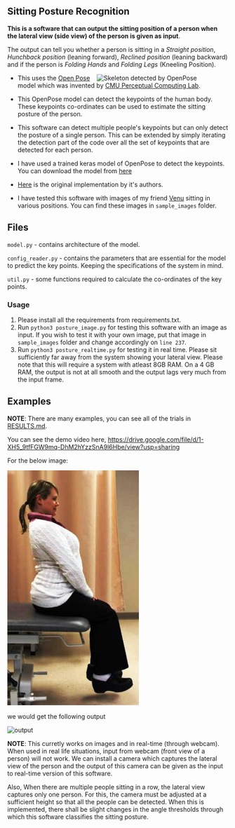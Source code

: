 ## Sitting Posture Recognition

**This is a software that can output the sitting position of a person when the lateral view (side view) of the person is given as input**. 

The output can tell you whether a person is sitting in a *Straight position*, *Hunchback position* (leaning forward), *Reclined position* (leaning backward) and if the person is *Folding Hands* and *Folding Legs* (Kneeling Position).

<img src="https://cdn-images-1.medium.com/max/600/1*oVTetBH6worv5grwvSFkxw.png" alt="Skeleton detected by OpenPose" width="300" align="right"/>

- This uses the [Open Pose](https://github.com/CMU-Perceptual-Computing-Lab/openpose) model which was invented by [CMU Perceptual Computing Lab](https://github.com/CMU-Perceptual-Computing-Lab/). 
- This OpenPose model can detect the keypoints of the human body. These keypoints co-ordinates can be used to estimate the sitting posture of the person.

- This software can detect multiple people's keypoints but can only detect the posture of a single person. This can be extended  by simply iterating the detection part of the code over all the set of keypoints that are detected for each person.
- I have used a trained keras model of OpenPose to detect the keypoints. You can download the model from [here](https://www.dropbox.com/s/llpxd14is7gyj0z/model.h5)

- [Here](https://github.com/ZheC/Realtime_Multi-Person_Pose_Estimation) is the original implementation by it's authors.
 
- I have tested this software with images of my friend [Venu](https://github.com/vchrombie) sitting in various positions. You can find these images in `sample_images` folder.

## Files
`model.py` - contains architecture of the model.

`config_reader.py` - contains the parameters that are essential for the model to predict the key points. Keeping the specifications of the system in mind.

`util.py` - some functions required to calculate the co-ordinates of the key points.

### Usage 

1. Please install all the requirements from requirements.txt.
2. Run `python3 posture_image.py` for testing this software with an image as input. If you wish to test it with your own image, put that image in `sample_images` folder and change accordingly on `line 237`. 
3. Run `python3 posture_realtime.py` for testing it in real time. Please sit sufficiently far away from the system showing your lateral view. Please note that this will require a system with atleast 8GB RAM. On a 4 GB RAM, the output is not at all smooth and the output lags very much from the input frame.

## Examples

**NOTE**: There are many examples, you can see all of the trials in [RESULTS.md](RESULTS.md).

You can see the demo video here, https://drive.google.com/file/d/1-XH5_9tfFGW9mq-DhM2hYzzSnA9l6Hbe/view?usp=sharing

For the below image:

<img src="/sample_images/img/img.jpg" width="300"/>

we would get the following output

![output](https://github.com/nvinayvarma189/Sitting-Posture-Recognition/blob/master/results/output.png)

**NOTE**: This curretly works on images and in real-time (through webcam). When used in real life situations, input from webcam (front view of a person) will not work. We can install a camera which captures the lateral view of the person and the output of this camera can be given as the input to real-time version of this software. 

Also, When there are multiple people sitting in a row, the lateral view captures only one person. For this, the camera must be adjusted at a sufficient height so that all the people can be detected. When this is implemented, there shall be slight changes in the angle thresholds through which this software classifies the sitting posture.
